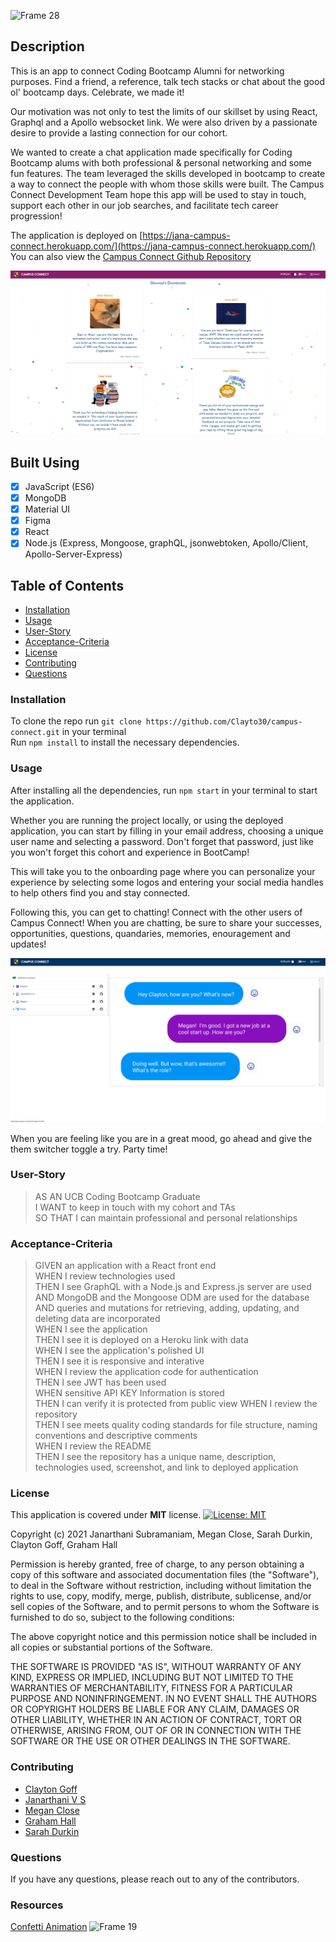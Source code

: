 ![Frame 28](https://user-images.githubusercontent.com/77648727/124849274-4eaa5f00-df53-11eb-83d3-144d6599e855.png)

## Description

This is an app to connect Coding Bootcamp Alumni for networking purposes. Find a friend, a reference, talk tech stacks or chat about the good ol' bootcamp days. Celebrate, we made it!

Our motivation was not only to test the limits of our skillset by using React, Graphql and a Apollo websocket link. We were also driven by a passionate desire to provide a lasting connection for our cohort.

We wanted to create a chat application made specifically for Coding Bootcamp alums with both professional & personal networking and some fun features. The team leveraged the skills developed in bootcamp to create a way to connect the people with whom those skills were built. The Campus Connect Development Team hope this app will be used to stay in touch, support each other in our job searches, and facilitate tech career progression!

The application is deployed on [https://jana-campus-connect.herokuapp.com/](https://jana-campus-connect.herokuapp.com/)<br>
You can also view the [Campus Connect Github Repository](https://github.com/Clayto30/campus-connect)

<img width="1216" alt="Screen Shot" src="./errors/images/home.png">

## Built Using

- [x] JavaScript (ES6)
- [x] MongoDB
- [x] Material UI
- [x] Figma
- [x] React
- [x] Node.js (Express, Mongoose, graphQL, jsonwebtoken, Apollo/Client, Apollo-Server-Express)

## Table of Contents

- [Installation](#Installation)
- [Usage](#Usage)
- [User-Story](#User-Story)
- [Acceptance-Criteria](#Acceptance-Criteria)
- [License](#License)
- [Contributing](#Contributing)
- [Questions](#Questions)

### Installation

To clone the repo run `git clone https://github.com/Clayto30/campus-connect.git` in your terminal  
Run `npm install` to install the necessary dependencies.

### Usage

After installing all the dependencies, run `npm start` in your terminal to start the application.

Whether you are running the project locally, or using the deployed application, you can start by filling in your email address, choosing a unique user name and selecting a password. Don't forget that password, just like you won't forget this cohort and experience in BootCamp!

This will take you to the onboarding page where you can personalize your experience by selecting some logos and entering your social media handles to help others find you and stay connected.

Following this, you can get to chatting! Connect with the other users of Campus Connect! When you are chatting, be sure to share your successes, opportunities, questions, quandaries, memories, enouragement and updates!

![webpage](./errors/images/chat.png)

When you are feeling like you are in a great mood, go ahead and give the them switcher toggle a try. Party time!

### User-Story

> AS AN UCB Coding Bootcamp Graduate  
> I WANT to keep in touch with my cohort and TAs  
> SO THAT I can maintain professional and personal relationships

### Acceptance-Criteria

> GIVEN an application with a React front end  
> WHEN I review technologies used  
> THEN I see GraphQL with a Node.js and Express.js server are used  
> AND MongoDB and the Mongoose ODM are used for the database  
> AND queries and mutations for retrieving, adding, updating, and deleting data are incorporated  
> WHEN I see the application  
> THEN I see it is deployed on a Heroku link with data  
> WHEN I see the application's polished UI  
> THEN I see it is responsive and interative  
> WHEN I review the application code for authentication  
> THEN I see JWT has been used  
> WHEN sensitive API KEY Information is stored  
> THEN I can verify it is protected from public view
> WHEN I review the repository  
> THEN I see meets quality coding standards for file structure, naming conventions and descriptive comments  
> WHEN I review the README  
> THEN I see the repository has a unique name, description, technologies used, screenshot, and link to deployed application

### License

This application is covered under **MIT** license.
[![License: MIT](https://img.shields.io/badge/License-MIT-yellow.svg)](https://opensource.org/licenses/MIT)

Copyright (c) 2021 Janarthani Subramaniam, Megan Close, Sarah Durkin, Clayton Goff, Graham Hall

Permission is hereby granted, free of charge, to any person obtaining a copy
of this software and associated documentation files (the "Software"), to deal
in the Software without restriction, including without limitation the rights
to use, copy, modify, merge, publish, distribute, sublicense, and/or sell
copies of the Software, and to permit persons to whom the Software is
furnished to do so, subject to the following conditions:

The above copyright notice and this permission notice shall be included in all
copies or substantial portions of the Software.

THE SOFTWARE IS PROVIDED "AS IS", WITHOUT WARRANTY OF ANY KIND, EXPRESS OR
IMPLIED, INCLUDING BUT NOT LIMITED TO THE WARRANTIES OF MERCHANTABILITY,
FITNESS FOR A PARTICULAR PURPOSE AND NONINFRINGEMENT. IN NO EVENT SHALL THE
AUTHORS OR COPYRIGHT HOLDERS BE LIABLE FOR ANY CLAIM, DAMAGES OR OTHER
LIABILITY, WHETHER IN AN ACTION OF CONTRACT, TORT OR OTHERWISE, ARISING FROM,
OUT OF OR IN CONNECTION WITH THE SOFTWARE OR THE USE OR OTHER DEALINGS IN THE
SOFTWARE.
### Contributing

- [Clayton Goff](https://github.com/Clayto30)
- [Janarthani V S](https://github.com/vsjanarthani)
- [Megan Close](https://github.com/MeganClo)
- [Graham Hall](https://github.com/ghall89)
- [Sarah Durkin](https://github.com/sarahdurks)

### Questions

If you have any questions, please reach out to any of the contributors.

### Resources

[Confetti Animation](https://www.cssscript.com/demo/confetti-falling-animation/)
![Frame 19](https://user-images.githubusercontent.com/77648727/124691727-23f7d200-de91-11eb-87f7-c7a0dbe1bc83.png)
